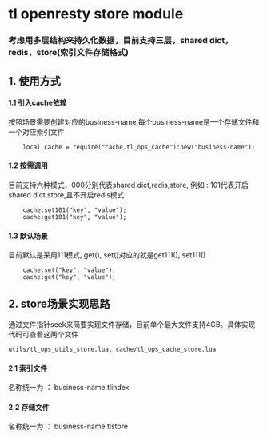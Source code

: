 # tl openresty store module

### 考虑用多层结构来持久化数据，目前支持三层，shared dict，redis，store(索引文件存储格式)

## 1. 使用方式
 
#### 1.1 引入cache依赖
按照场景需要创建对应的business-name,每个business-name是一个存储文件和一个对应索引文件
```
    local cache = require("cache.tl_ops_cache"):new("business-name");
```

#### 1.2 按需调用
目前支持六种模式，000分别代表shared dict,redis,store, 例如 : 101代表开启shared dict,store,且不开启redis模式
```
    cache:set101("key", "value");
    cache:get101("key", "value");
```

#### 1.3 默认场景
目前默认是采用111模式, get(), set()对应的就是get111(), set111()
```
    cache:set("key", "value");
    cache:get("key", "value");
```

## 2. store场景实现思路
通过文件指针seek来简要实现文件存储，目前单个最大文件支持4GB。具体实现代码可查看这两个文件
    
    utils/tl_ops_utils_store.lua, cache/tl_ops_cache_store.lua

#### 2.1 索引文件
名称统一为 ： business-name.tlindex

#### 2.2 存储文件
名称统一为 ： business-name.tlstore